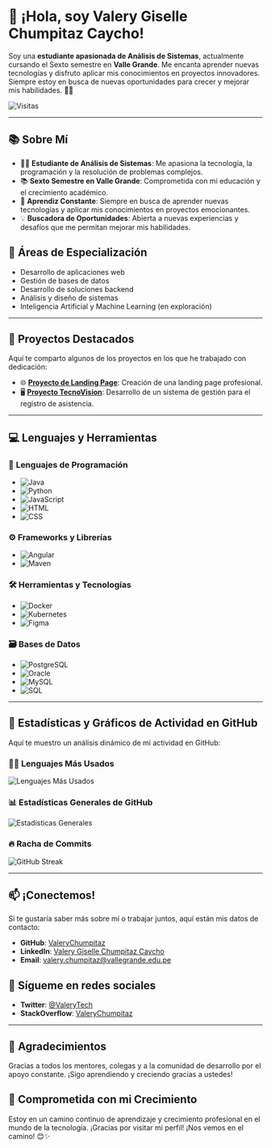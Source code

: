 # 👋 **¡Hola, soy Valery Giselle Chumpitaz Caycho!**

Soy una **estudiante apasionada de Análisis de Sistemas**, actualmente cursando el Sexto semestre en **Valle Grande**. Me encanta aprender nuevas tecnologías y disfruto aplicar mis conocimientos en proyectos innovadores. Siempre estoy en busca de nuevas oportunidades para crecer y mejorar mis habilidades. 🌱🚀

![Visitas](https://hits.seeyoufarm.com/api/count/incr/badge.svg?url=https%3A%2F%2Fgithub.com%2FValeryChumpitaz%2Fhit-counter&count_bg=%2379C83D&title_bg=%23555555&icon=&icon_color=%23E7E7E7&title=Visitas&edge_flat=false)

---

## 📚 **Sobre Mí**

- 👩‍💻 **Estudiante de Análisis de Sistemas**: Me apasiona la tecnología, la programación y la resolución de problemas complejos.
- 📚 **Sexto Semestre en Valle Grande**: Comprometida con mi educación y el crecimiento académico.
- 🚀 **Aprendiz Constante**: Siempre en busca de aprender nuevas tecnologías y aplicar mis conocimientos en proyectos emocionantes.
- 💡 **Buscadora de Oportunidades**: Abierta a nuevas experiencias y desafíos que me permitan mejorar mis habilidades.
  
## 🧠 **Áreas de Especialización**

- Desarrollo de aplicaciones web
- Gestión de bases de datos
- Desarrollo de soluciones backend
- Análisis y diseño de sistemas
- Inteligencia Artificial y Machine Learning (en exploración)

---

## 🚀 **Proyectos Destacados**

Aquí te comparto algunos de los proyectos en los que he trabajado con dedicación:

- 🌐 **[Proyecto de Landing Page](https://github.com/vallegrande/AS221S2_T11.git)**: Creación de una landing page profesional.
- 🖥️ **[Proyecto TecnoVision](https://github.com/ValeryChumpitaz/T05_TecnoVision.git)**: Desarrollo de un sistema de gestión para el registro de asistencia.

---

## 💻 **Lenguajes y Herramientas**

### 🌟 **Lenguajes de Programación**
- ![Java](https://img.shields.io/badge/Java-007396?style=flat&logo=java&logoColor=white)
- ![Python](https://img.shields.io/badge/Python-3776AB?style=flat&logo=python&logoColor=white)
- ![JavaScript](https://img.shields.io/badge/JavaScript-F7DF1E?style=flat&logo=javascript&logoColor=black)
- ![HTML](https://img.shields.io/badge/HTML-E34F26?style=flat&logo=html5&logoColor=white)
- ![CSS](https://img.shields.io/badge/CSS-1572B6?style=flat&logo=css3&logoColor=white)

### ⚙️ **Frameworks y Librerías**
- ![Angular](https://img.shields.io/badge/Angular-DD0031?style=flat&logo=angular&logoColor=white)
- ![Maven](https://img.shields.io/badge/Maven-C71A36?style=flat&logo=apache-maven&logoColor=white)

### 🛠️ **Herramientas y Tecnologías**
- ![Docker](https://img.shields.io/badge/Docker-2496ED?style=flat&logo=docker&logoColor=white)
- ![Kubernetes](https://img.shields.io/badge/Kubernetes-326CE5?style=flat&logo=kubernetes&logoColor=white)
- ![Figma](https://img.shields.io/badge/Figma-F24E1E?style=flat&logo=figma&logoColor=white)

### 🗃️ **Bases de Datos**
- ![PostgreSQL](https://img.shields.io/badge/PostgreSQL-316192?style=flat&logo=postgresql&logoColor=white)
- ![Oracle](https://img.shields.io/badge/Oracle-F80000?style=flat&logo=oracle&logoColor=white)
- ![MySQL](https://img.shields.io/badge/MySQL-4479A1?style=flat&logo=mysql&logoColor=white)
- ![SQL](https://img.shields.io/badge/SQL-CC2927?style=flat&logo=microsoft-sql-server&logoColor=white)

---

## 📅 **Estadísticas y Gráficos de Actividad en GitHub**

Aquí te muestro un análisis dinámico de mi actividad en GitHub:

### 🧑‍💻 **Lenguajes Más Usados**
![Lenguajes Más Usados](https://github-readme-stats.vercel.app/api/top-langs/?username=ValeryChumpitaz&layout=compact&theme=radical)


### 📊 **Estadísticas Generales de GitHub**
![Estadísticas Generales](https://github-readme-stats.vercel.app/api?username=ValeryChumpitaz&show_icons=true&theme=radical)



### 🔥 **Racha de Commits**
![GitHub Streak](https://github-readme-streak-stats.herokuapp.com/?user=ValeryChumpitaz&theme=radical)



---

## 📫 **¡Conectemos!**

Si te gustaría saber más sobre mí o trabajar juntos, aquí están mis datos de contacto:

- **GitHub**: [ValeryChumpitaz](https://github.com/ValeryChumpitaz)
- **LinkedIn**: [Valery Giselle Chumpitaz Caycho](https://www.linkedin.com/in/valery-giselle-chumpitaz-caycho-142261238/)
- **Email**: [valery.chumpitaz@vallegrande.edu.pe](mailto:valery.chumpitaz@vallegrande.edu.pe)
  
## 📱 **Sígueme en redes sociales**

- **Twitter**: [@ValeryTech](https://twitter.com/ValeryTech)
- **StackOverflow**: [ValeryChumpitaz](https://stackoverflow.com/users/valerychumpitaz)

---
## 🙏 **Agradecimientos**

Gracias a todos los mentores, colegas y a la comunidad de desarrollo por el apoyo constante. ¡Sigo aprendiendo y creciendo gracias a ustedes!

## 🌟 **Comprometida con mi Crecimiento**

Estoy en un camino continuo de aprendizaje y crecimiento profesional en el mundo de la tecnología. ¡Gracias por visitar mi perfil! ¡Nos vemos en el camino! 😊✨
